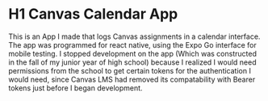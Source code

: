 # H1 Canvas Calendar App

This is an App I made that logs Canvas assignments in a calendar interface. The app was programmed for react native, using the Expo Go interface for mobile testing. I stopped development on the app (Which was constructed in
the fall of my junior year of high school) because I realized I would need permissions from the school to get certain tokens for the authentication I would need, since Canvas LMS had removed its compatability
with Bearer tokens just before I began development.
